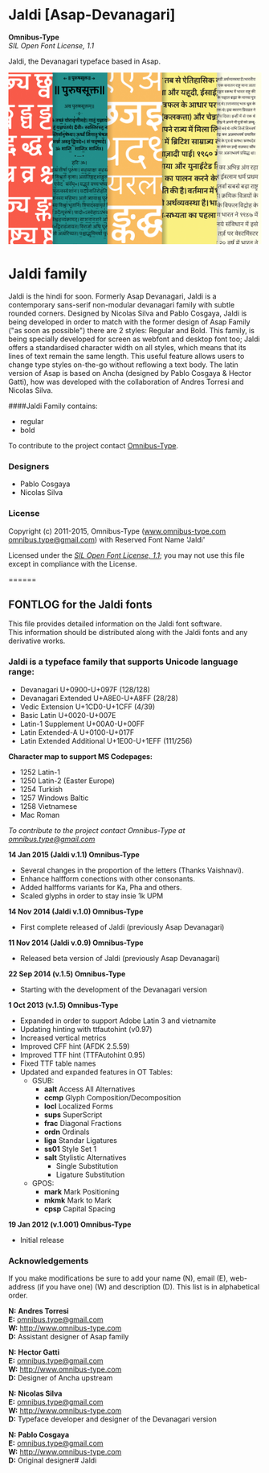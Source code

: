 Jaldi [Asap-Devanagari]
===============
**Omnibus-Type**  
*SIL Open Font License, 1.1*

Jaldi, the Devanagari typeface based in Asap.

![Sample of Jaldi](SRC/jaldi_poster.JPG "Jaldi")

# Jaldi family

Jaldi is the hindi for soon. Formerly Asap Devanagari, Jaldi is a contemporary sans-serif non-modular devanagari family with subtle rounded corners. Designed by Nicolas Silva and Pablo Cosgaya, Jaldi is being developed in order to match with the former design of Asap Family ("as soon as possible") there are 2 styles: Regular and Bold. This family, is being specially developed for screen as webfont and desktop font too; Jaldi offers a standardised character width on all styles, which means that its lines of text remain the same length. This useful feature allows users to change type styles on-the-go without reflowing a text body. The latin version of Asap is based on Ancha (designed by Pablo Cosgaya & Hector Gatti), how was developed with the collaboration of Andres Torresi and Nicolas Silva.


####Jaldi Family contains:
* regular
* bold

To contribute to the project contact [Omnibus-Type](http://omnibus-type.com/).

### Designers

* Pablo Cosgaya
* Nicolas Silva

### License

Copyright (c) 2011-2015, Omnibus-Type (www.omnibus-type.com omnibus.type@gmail.com) with Reserved Font Name 'Jaldi'

Licensed under the [*SIL Open Font License, 1.1*](http://scripts.sil.org/OFL); you may not use this file except in compliance with the License.

======
## FONTLOG for the Jaldi fonts

This file provides detailed information on the Jaldi font software.  
This information should be distributed along with the Jaldi fonts and any derivative works.

### Jaldi is a typeface family that supports Unicode language range: 

* Devanagari            U+0900-U+097F (128/128)
* Devanagari Extended   U+A8E0-U+A8FF (28/28)
* Vedic Extension       U+1CD0-U+1CFF (4/39)
* Basic Latin 				  U+0020-U+007E
* Latin-1 Supplement 		U+00A0-U+00FF
* Latin Extended-A 			U+0100-U+017F
* Latin Extended Additional	U+1E00-U+1EFF (111/256)

**Character map to support MS Codepages:**
* 1252 Latin-1
* 1250 Latin-2 (Easter Europe)
* 1254 Turkish
* 1257 Windows Baltic
* 1258 Vietnamese
* Mac Roman

*To contribute to the project contact Omnibus-Type at omnibus.type@gmail.com*

**14 Jan 2015 (Jaldi v.1.1) Omnibus-Type**
- Several changes in the proportion of the letters (Thanks Vaishnavi).
- Enhance halfform conections with other consonants.
- Added halfforms variants for Ka, Pha and others.
- Scaled glyphs in order to stay insie 1k UPM

**14 Nov 2014 (Jaldi v.1.0) Omnibus-Type**
- First complete released of Jaldi (previously Asap Devanagari)

**11 Nov 2014 (Jaldi v.0.9) Omnibus-Type**
- Released beta version of Jaldi (previously Asap Devanagari)

**22 Sep 2014 (v.1.5) Omnibus-Type**
- Starting with the development of the Devanagari version

**1 Oct 2013 (v.1.5) Omnibus-Type**
- Expanded in order to support Adobe Latin 3 and vietnamite
- Updating hinting with ttfautohint (v0.97)
- Increased vertical metrics
- Improved CFF hint (AFDK 2.5.59)
- Improved TTF hint (TTFAutohint 0.95)
- Fixed TTF table names
- Updated and expanded features in OT Tables:
  - GSUB:
    * **aalt** Access All Alternatives
    * **ccmp** Glyph Composition/Decomposition
    * **locl** Localized Forms
    * **sups** SuperScript
    * **frac** Diagonal Fractions
    * **ordn** Ordinals
    * **liga** Standar Ligatures
    * **ss01** Style Set 1
    * **salt** Stylistic Alternatives
      * Single Substitution
      * Ligature Substitution
  - GPOS:
    * **mark** Mark Positioning
    * **mkmk** Mark to Mark
    * **cpsp** Capital Spacing

**19 Jan 2012 (v.1.001) Omnibus-Type**
- Initial release

### Acknowledgements

If you make modifications be sure to add your name (N), email (E), web-address
(if you have one) (W) and description (D). This list is in alphabetical order.

**N:** **Andres Torresi**  
**E:** omnibus.type@gmail.com  
**W:** http://www.omnibus-type.com  
**D:** Assistant designer of Asap family  

**N:** **Hector Gatti**  
**E:** omnibus.type@gmail.com  
**W:** http://www.omnibus-type.com  
**D:** Designer of Ancha upstream  

**N:** **Nicolas Silva**  
**E:** omnibus.type@gmail.com  
**W:** http://www.omnibus-type.com  
**D:** Typeface developer and designer of the Devanagari version

**N:** **Pablo Cosgaya**  
**E:** omnibus.type@gmail.com  
**W:** http://www.omnibus-type.com  
**D:** Original designer# Jaldi
